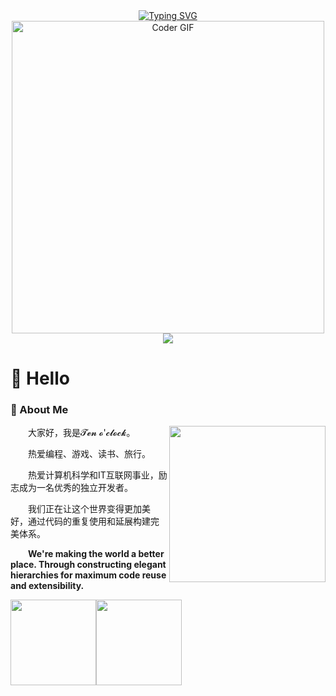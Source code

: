 

<div align="center">
  
  <!-- dynamic typing effect 动态打字效果 -->
  <div align="center">
    <a href="https://www.ouklc.com/">
      <img src="https://readme-typing-svg.demolab.com?font=Fira+Code&pause=1000&width=435&lines=print(%22Hello%22);print(%22你是谁?%22);print(%22来自哪里?%22);print(%22祝您生活愉快!%22);p&center=true&size=27" alt="Typing SVG" />
    </a>
  </div>

  <!-- knock code pictures 敲代码的图片 -->
  <img src="https://media.giphy.com/media/SWoSkN6DxTszqIKEqv/giphy.gif" alt="Coder GIF" width="500">

  <!-- Snake Code Contribution Map 贪吃蛇代码贡献图 -->
  <img src="https://cdn.jsdelivr.net/gh/sun0225SUN/sun0225SUN/profile-snake-contrib/github-contribution-grid-snake-dark.svg" />

</div>

#  🙋 Hello

<table>


<!-- About me 关于我 -->
### 🤺 About Me
 <img align="right" width="250" src="https://cdn.jsdelivr.net/gh/sun0225SUN/sun0225SUN/assets/images/hi.gif" />
  

<p>&emsp;&emsp;大家好，我是𝓣𝓮𝓷 𝓸'𝓬𝓵𝓸𝓬𝓴。</p>
<p>&emsp;&emsp;热爱编程、游戏、读书、旅行。</p>
<p>&emsp;&emsp;热爱计算机科学和IT互联网事业，励志成为一名优秀的独立开发者。</p>
<p>&emsp;&emsp;我们正在让这个世界变得更加美好，通过代码的重复使用和延展构建完美体系。</p>
<p><strong>&emsp;&emsp;We're making the world a better place. Through constructing elegant hierarchies for maximum code reuse and extensibility.</strong></p>

 <!-- GitHub 数据统计 -->
<img height="137px" src="https://github-readme-stats.vercel.app/api?username=TEN-R&show_icons=true&theme=transparent" />
<img height="137px" src="https://github-readme-stats.vercel.app/api?username=TEN-R&show_icons=true&theme=graywhite" /><br><br>



